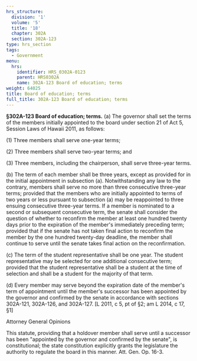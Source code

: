 ```yaml
---
hrs_structure:
  division: '1'
  volume: '5'
  title: '18'
  chapter: 302A
  section: 302A-123
type: hrs_section
tags:
  - Government
menu:
  hrs:
    identifier: HRS_0302A-0123
    parent: HRS0302A
    name: 302A-123 Board of education; terms
weight: 64025
title: Board of education; terms
full_title: 302A-123 Board of education; terms
---
```

**§302A-123 Board of education; terms.** (a) The governor shall set the terms of the members initially appointed to the board under section 21 of Act 5, Session Laws of Hawaii 2011, as follows:

(1) Three members shall serve one-year terms;

(2) Three members shall serve two-year terms; and

(3) Three members, including the chairperson, shall serve three-year terms.

(b) The term of each member shall be three years, except as provided for in the initial appointment in subsection (a). Notwithstanding any law to the contrary, members shall serve no more than three consecutive three-year terms; provided that the members who are initially appointed to terms of two years or less pursuant to subsection (a) may be reappointed to three ensuing consecutive three-year terms. If a member is nominated to a second or subsequent consecutive term, the senate shall consider the question of whether to reconfirm the member at least one hundred twenty days prior to the expiration of the member's immediately preceding term; provided that if the senate has not taken final action to reconfirm the member by the one hundred twenty-day deadline, the member shall continue to serve until the senate takes final action on the reconfirmation.

(c) The term of the student representative shall be one year. The student representative may be selected for one additional consecutive term; provided that the student representative shall be a student at the time of selection and shall be a student for the majority of that term.

(d) Every member may serve beyond the expiration date of the member's term of appointment until the member's successor has been appointed by the governor and confirmed by the senate in accordance with sections 302A-121, 302A-126, and 302A-127\. [L 2011, c 5, pt of §2; am L 2014, c 17, §1]

Attorney General Opinions

This statute, providing that a holdover member shall serve until a successor has been "appointed by the governor and confirmed by the senate", is constitutional; the state constitution explicitly grants the legislature the authority to regulate the board in this manner. Att. Gen. Op. 16-3.
